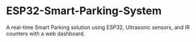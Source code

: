 # ESP32-Smart-Parking-System
A real-time Smart Parking solution using ESP32, Ultrasonic sensors, and IR counters with a web dashboard.
